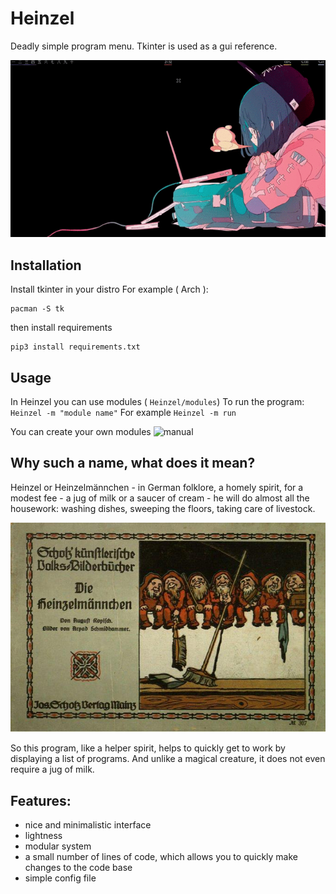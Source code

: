 # Heinzel 

Deadly simple program menu. Tkinter is used as a gui reference.


![screencast](screencast.gif)

## Installation
Install tkinter in your distro
For example ( Arch ):
```
pacman -S tk
```
then install requirements
```
pip3 install requirements.txt
```

## Usage
In Heinzel you can use modules ( `Heinzel/modules`)
To run the program:` Heinzel -m "module name"`
For example `Heinzel -m run`

You can create your own modules ![manual](https://github.com/flusq/Heinzel/wiki/Module-creation)

## Why such a name, what does it mean?
Heinzel or Heinzelmännchen - in German folklore, a homely spirit, for a modest fee - a jug of milk or a saucer of cream - he will do almost all the housework: washing dishes, sweeping the floors, taking care of livestock.

![heinzels](heinzel.png)

So this program, like a helper spirit, helps to quickly get to work by displaying a list of programs. And unlike a magical creature, it does not even require a jug of milk.

## Features:

- nice and minimalistic interface
- lightness
- modular system
- a small number of lines of code, which allows you to quickly make changes to the code base
- simple config file

